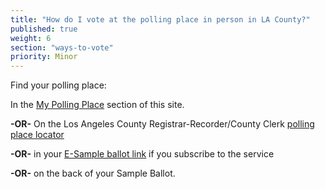 ```yaml
---
title: "How do I vote at the polling place in person in LA County?"
published: true
weight: 6
section: "ways-to-vote"
priority: Minor
---
```


Find your polling place:  

In the [My Polling Place](#section-my-polling-place) section of this site.  

**-OR-** On the Los Angeles County Registrar-Recorder/County Clerk [polling place locator](https://www.lavote.net/locator/)  

**-OR-** in your [E-Sample ballot link](https://www.lavote.net/home/voting-elections/voting-options/e-sample-ballot) if you subscribe to the service  

**-OR-** on the back of your Sample Ballot.  
